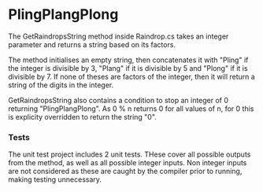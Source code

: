# PlingPlangPlong
The GetRaindropsString method inside Raindrop.cs takes an integer parameter and returns a string based on its factors. 

The method initialises an empty string, then concatenates it with "Pling" if the integer is divisible by 3, "Plang" if it is divisible by 5 and "Plong" if it is divisible by 7. If none of theses are factors of the integer, then it will return a string of the digits in the integer. 

GetRaindropsString also contains a condition to stop an integer of 0 returning "PlingPlangPlong". As 0 % n returns 0 for all values of n, for 0 this is explicity overridden to return the string "0". 

### Tests
The unit test project includes 2 unit tests. THese cover all possible outputs from the method, as well as all possible integer inputs. Non integer inputs are not considered as these are caught by the compiler prior to running, making testing unnecessary.  
